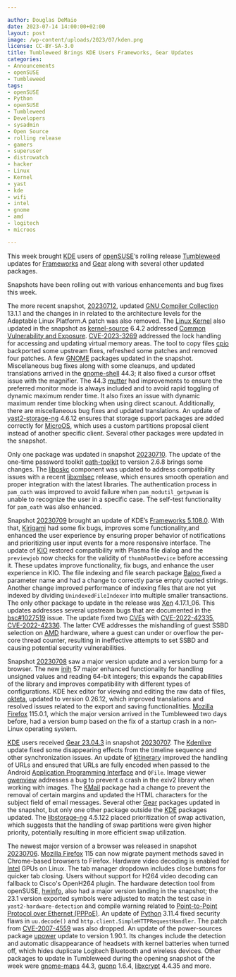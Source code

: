 ```yaml
---

author: Douglas DeMaio 
date: 2023-07-14 14:00:00+02:00
layout: post
image: /wp-content/uploads/2023/07/kden.png
license: CC-BY-SA-3.0
title: Tumbleweed Brings KDE Users Frameworks, Gear Updates
categories:
- Announcements
- openSUSE
- Tumbleweed
tags:
- openSUSE
- Python
- openSUSE
- Tumbleweed
- Developers
- sysadmin
- Open Source
- rolling release
- gamers
- superuser
- distrowatch
- hacker
- Linux
- Kernel
- yast
- kde
- wifi
- intel
- gnome
- amd
- logitech
- microos

---
```


This week brought [KDE](https://kde.org) users of [openSUSE](https://get.opensuse.org/)‘s rolling release [Tumbleweed](https://get.opensuse.org/tumbleweed/) updates for  [Frameworks](https://kde.org/announcements/frameworks/5/5.108.0/) and [Gear](https://kde.org/announcements/gear/23.04.3/) along with several other updated packages.

Snapshots have been rolling out with various enhancements and bug fixes this week.

The more recent snapshot, [20230712](https://lists.opensuse.org/archives/list/factory@lists.opensuse.org/thread/K364RTOIQ64CDQYTKT7KVLNZHPGYQGR5/), updated [GNU Compiler Collection](https://gcc.gnu.org/) 13.1.1 and the changes in in related to the architecture levels for the Adaptable Linux Platform.A patch was also removed. The [Linux Kernel](https://www.kernel.org/) also updated in the snapshot as [kernel-source](https://www.kernel.org/) 6.4.2 addressed [Common Vulnerability and Exposure](https://en.wikipedia.org/wiki/Common_Vulnerabilities_and_Exposures). [CVE-2023-3269](https://www.suse.com/security/cve/CVE-2023-3269.html) addressed the lock handling for accessing and updating virtual memory areas. The tool to copy files [cpio](https://www.gnu.org/software/cpio/) backported some upstream fixes, refreshed some patches and removed four patches. A few [GNOME](https://www.gnome.org/) packages updated in the snapshot. Miscellaneous bug fixes along with some cleanups, and updated translations arrived in the [gnome-shell](https://wiki.gnome.org/Projects/GnomeShell) 44.3; it also fixed a cursor offset issue with the magnifier. The 44.3 [mutter](https://gitlab.gnome.org/GNOME/mutter) had improvements to ensure the preferred monitor mode is always included and to avoid rapid toggling of dynamic maximum render time. It also fixes an issue with dynamic maximum render time blocking when using direct scanout. Additionally, there are miscellaneous bug fixes and updated translations. An update of [yast2-storage-ng](https://github.com/yast/yast-storage-ng) 4.6.12 ensures that storage support packages are added correctly for [MicroOS](https://get.opensuse.org/microos/), which uses a custom partitions proposal client instead of another specific client. Several other packages were updated in the snapshot.

Only one package was updated in snapshot [20230710](https://lists.opensuse.org/archives/list/factory@lists.opensuse.org/thread/GTH3UH26MLM7CUTWY7LXSWXKZ6Y5KZLD/). The update of the one-time password toolkit [oath-toolkit](https://www.nongnu.org/oath-toolkit/) to version 2.6.8 brings some changes. The [libpskc](https://www.nongnu.org/oath-toolkit/libpskc-api/pskc-tutorial-library.html) component was updated to address compatibility issues with a  recent [libxmlsec](https://www.aleksey.com/xmlsec/index.html) release, which ensures smooth operation and proper integration with the latest libraries. The authentication process in `pam_oath` was improved to avoid failure when `pam_modutil_getpwnam` is unable to recognize the user in a specific case. The self-test functionality for `pam_oath` was also enhanced.

Snapshot [20230709](https://lists.opensuse.org/archives/list/factory@lists.opensuse.org/thread/4LEUM2LBBQWN5CBAESOKRB532LO7IJPH/) brought an update of KDE’s [Frameworks 5.108.0](https://kde.org/announcements/frameworks/5/5.108.0/). With that, [Kirigami](https://github.com/KDE/kirigami) had some fix bugs, improves some functionality,and enhanced the user experience by ensuring proper behavior of notifications and prioritizing user input events for a more responsive interface. The update of [KIO](https://api.kde.org/frameworks/kio/html/index.html) restored compatibility with Plasma file dialog and the `previewjob` now checks for the validity of `thumbRootDevice` before accessing it. These updates improve functionality, fix bugs, and enhance the user experience in KIO. The file indexing and file search package [Baloo ](https://community.kde.org/Baloo) fixed a parameter name and had a change to correctly parse empty quoted strings. Another change improved performance of indexing files that are not yet indexed by dividing `UnindexedFileIndexer` into multiple smaller transactions. The only other package to update in the release was [Xen](https://xenproject.org/) 4.17.1_06. This updates addresses several upstream bugs that are documented in the [bsc#1027519](https://bugzilla.opensuse.org/show_bug.cgi?id=1027519) issue. The update fixed two [CVEs](https://en.wikipedia.org/wiki/Common_Vulnerabilities_and_Exposures) with [CVE-2022-42335](https://www.suse.com/security/cve/CVE-2022-42335.html), [CVE-2022-42336](https://www.suse.com/security/cve/CVE-2022-42336.html). The latter CVE addresses the mishandling of guest SSBD selection on [AMD](https://www.amd.com/) hardware, where a guest can under or overflow the per-core thread counter, resulting in ineffective attempts to set SSBD and causing potential security vulnerabilities.

Snapshot [20230708](https://lists.opensuse.org/archives/list/factory@lists.opensuse.org/thread/TTB6FZ2MMSUBKZQ2FPGMH2JIXCYDGP23/) saw a major version update and a version bump for a browser. The new [inih](https://github.com/benhoyt/inih) 57 major enhanced functionality for handling unsigned values and reading 64-bit integers; this expands the capabilities of the library and improves compatibility with different types of configurations. KDE hex editor for viewing and editing the raw data of files, [okteta](https://kde.org/applications/utilities/okteta/), updated to version 0.26.12, which improved translations and resolved issues related to the export and saving functionalities. [Mozilla Firefox](https://www.mozilla.org) 115.0.1, which the major version arrived in the Tumbleweed two days before, had a version bump based on the fix of a startup crash in a non-Linux operating system.

[KDE](https://kde.org) users received [Gear 23.04.3](https://kde.org/announcements/gear/23.04.3/) in snapshot [20230707](https://lists.opensuse.org/archives/list/factory@lists.opensuse.org/thread/GE7I2H75DB2MXJEHKGLEJFYZSQSM4CIL/). The [Kdenlive](https://kdenlive.org/en/) update fixed some disappearing effects from the timeline sequence and other synchronization issues. An update of [kitinerary](https://apps.kde.org/itinerary/) improved the handling of URLs and ensured that URLs are fully encoded when passed to the Android [Application Programming Interface](https://en.wikipedia.org/wiki/API) and `QFile`. Image viewer [gwenview](https://apps.kde.org/gwenview/) addresses a bug to prevent a crash in the exiv2 library when working with images. The [KMail](https://apps.kde.org/kmail2/) package had a change to prevent the removal of certain margins and updated the HTML characters for the subject field of email messages. Several other [Gear](https://kde.org/announcements/gear/23.04.3/) packages updated in the snapshot, but only one other package outside the [KDE](https://kde.org) packages updated. The [libstorage-ng](https://github.com/openSUSE/libstorage-ng) 4.5.122 placed prioritization of swap activation, which suggests that the handling of swap partitions were given higher priority, potentially resulting in more efficient swap utilization.
	
The newest major version of a browser was released in snapshot [20230706](https://lists.opensuse.org/archives/list/factory@lists.opensuse.org/thread/NAPCDHWTXJLVWVMMGNP7VV3HZOPJZPY2/). [Mozilla Firefox](https://www.mozilla.org) 115 can now migrate payment methods saved in Chrome-based browsers to Firefox. Hardware video decoding is enabled for [Intel](https://www.intel.com/) GPUs on Linux. The tab manager dropdown includes close buttons for quicker tab closing. Users without support for H264 video decoding can fallback to Cisco's OpenH264 plugin. The hardware detection tool from openSUSE, [hwinfo](https://github.com/openSUSE/hwinfo), also had a major version landing in the snapshot; the 23.1 version exported symbols were adjusted to match the test case in `yast2-hardware-detection` and compile warning related to [Point-to-Point Protocol over Ethernet (PPPoE)](https://en.wikipedia.org/wiki/Point-to-Point_Protocol_over_Ethernet). An update of [Python](https://www.python.org/) 3.11.4 fixed security flaws in `uu.decode()` and `http.client.SimpleHTTPRequestHandler`. The patch from [CVE-2007-4559](https://www.suse.com/security/cve/CVE-2007-4559.html) was also dropped. An update of the power-sources package [upower](https://upower.freedesktop.org/) update to version 1.90.1. Its changes include the detection and automatic disappearance of headsets with kernel batteries when turned off, which hides duplicate Logitech Bluetooth and wireless devices. Other packages to update in Tumbleweed during the opening snapshot of the week were [gnome-maps](https://gitlab.gnome.org/GNOME/gnome-maps) 44.3, [gupnp](https://gitlab.gnome.org/GNOME/gupnp) 1.6.4, [libxcrypt](https://github.com/besser82/libxcrypt/) 4.4.35 and more.

<meta name="openSUSE, Tumbleweed, Developers, sysadmin, user, Open Source, rolling release, gamers, superuser, distrowatch, hacker, Linux, Kernel, wifi, microos, python, hwinfo, logitech, intel, amd, pppoe" content="HTML,CSS,XML,JavaScript">
